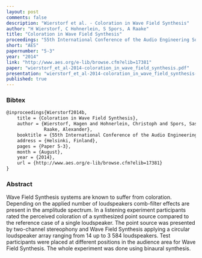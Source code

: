 ```yaml
---
layout: post
comments: false
description: "Wierstorf et al. - Coloration in Wave Field Synthesis"
author: "H Wierstorf, C Hohnerlein, S Spors, A Raake"
title: "Coloration in Wave Field Synthesis"
proceedings: "55th International Conference of the Audio Engineering Society"
short: "AES"
papernumber: "5-3"
year: "2014"
link: "http://www.aes.org/e-lib/browse.cfm?elib=17381"
paper: "wierstorf_et_al-2014-coloration_in_wave_field_synthesis.pdf"
presentation: "wierstorf_et_al-2014-coloration_in_wave_field_synthesis-presentation.pdf"
published: true
---
```


### Bibtex

```latex
@inproceedings{Wierstorf2014b,
  	title = {Coloration in Wave Field Synthesis},
    author = {Wierstorf, Hagen and Hohnerlein, Christoph and Spors, Sascha and
              Raake, Alexander},
    booktitle = {55th International Conference of the Audio Engineering Society},
    address = {Helsinki, Finland},
    pages = {Paper 5-3},
    month = {August},
    year = {2014},
    url = {http://www.aes.org/e-lib/browse.cfm?elib=17381}
}
```

### Abstract

Wave Field Synthesis systems are known to suffer from coloration. Depending on
the applied number of loudspeakers comb-filter effects are present in the
amplitude spectrum. In a listening experiment participants rated the perceived
coloration of a synthesized point source compared to the reference case of a
single loudspeaker. The point source was presented by two-channel stereophony
and Wave Field Synthesis applying a circular loudspeaker array ranging from 14
up to 3 584 loudspeakers. Test participants were placed at different positions
in the audience area for Wave Field Synthesis. The whole experiment was done
using binaural synthesis.

